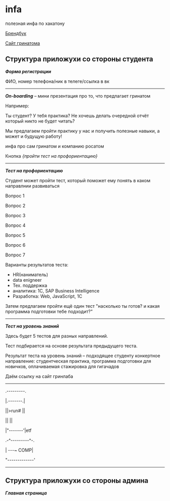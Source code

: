 # infa
полезная инфа по хакатону

[Брендбук](https://drive.google.com/drive/u/1/folders/1B_ylCbjuwIn8aTpWd12d8f6eOY_VVmcR) 

[Сайт гринатома](https://edu.greenatom.ru/)

**Структура приложухи со стороны студента**
------------------------------------------------------------------------------------------
***Форма регистрации***

ФИО, номер телефона/ник в телеге/ссылка в вк

------------------------------------------------------------------------------------------
***On-boarding*** – мини презентация про то, что предлагает гринатом

Например:

Ты студент? У тебя практика? Не хочешь делать очередной отчёт который никто не будет читать?

Мы предлагаем пройти практику у нас и получить полезные навыки, а может и будущую работу!

инфа про сам гринатом и компанию росатом

Кнопка *{пройти тест на профориентацию}*

------------------------------------------------------------------------------------------

***Тест на профориентацию***
                                    
Студент может пройти тест, который поможет ему понять в каком направлнии развиваться

Вопрос 1

Вопрос 2

Вопрос 3

Вопрос 4

Вопрос 5

Вопрос 6

Вопрос 7

Варианты результатов теста:
  - HR(наниматель)
  - data enigneer
  - Тех. поддержка
  - аналитика: 1С, SAP Business Intelligence
  - Разработка: Web, JavaScript, 1С
                              
Затем предлагаем пройти ещё один тест "насколько ты готов? и какая программа подготовки тебе подходит?"

------------------------------------------------------------------------------------------
***Тест на уровень знаний***

Здесь будет 5 тестов для разных направлений. 

Тест подбирается на основе результата предыдущего теста.

Результат теста на уровень знаний – подходящее студенту конкертное направление: студентческая практика, программа подготовки для новичков, оплачиваемая стажировка для гигачадов

Даём ссылку на сайт гринлаба

------------------------------------------------------------------------------------------

  .---------.
  
  |.-------.|
  
  ||>run#  ||
  
  ||       ||
  
  |"-------'|etf
  
.-^---------^-.

| ---~   COMP|

"-------------'

------------------------------------------------------------------------------------------

**Структура приложухи со стороны админа**
------------------------------------------------------------------------------------------
***Главная страница***
